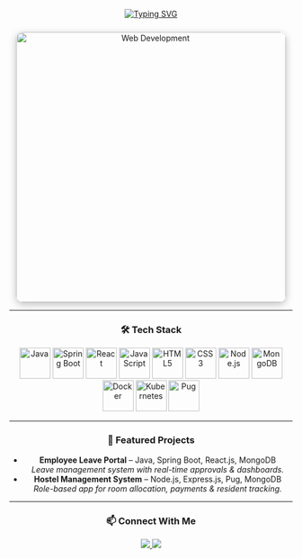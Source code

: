 <div align="center">

<!-- Main animated header -->
[![Typing SVG](https://readme-typing-svg.herokuapp.com?color=0e75b6&size=32&center=true&vCenter=true&width=600&lines=Hi+%F0%9F%91%8B%2C+I'm+Nitish+Kumar;Full-Stack+Developer;Spring+Boot+•+ReactJS+•+MongoDB;Building+APIs+%26+Scalable+Apps+🚀)](https://git.io/typing-svg)

<img src="https://qtcinfotech.com/images/web-development/cms-website-development-service.gif" width="480px" alt="Web Development" style="border-radius:12px;box-shadow:0 4px 14px rgba(0,0,0,0.25);margin-top:10px;"/>

---

### 🛠️ Tech Stack
<p align="center">
  <img src="https://cdn.jsdelivr.net/gh/devicons/devicon/icons/java/java-original.svg" alt="Java" width="55"/>
  <img src="https://cdn.jsdelivr.net/gh/devicons/devicon/icons/spring/spring-original.svg" alt="Spring Boot" width="55"/>
  <img src="https://cdn.jsdelivr.net/gh/devicons/devicon/icons/react/react-original.svg" alt="React" width="55"/>
  <img src="https://cdn.jsdelivr.net/gh/devicons/devicon/icons/javascript/javascript-original.svg" alt="JavaScript" width="55"/>
  <img src="https://cdn.jsdelivr.net/gh/devicons/devicon/icons/html5/html5-original.svg" alt="HTML5" width="55"/>
  <img src="https://cdn.jsdelivr.net/gh/devicons/devicon/icons/css3/css3-original.svg" alt="CSS3" width="55"/>
  <img src="https://cdn.jsdelivr.net/gh/devicons/devicon/icons/nodejs/nodejs-original.svg" alt="Node.js" width="55"/>
  <img src="https://cdn.jsdelivr.net/gh/devicons/devicon/icons/mongodb/mongodb-original.svg" alt="MongoDB" width="55"/>
  <img src="https://cdn.jsdelivr.net/gh/devicons/devicon/icons/docker/docker-original.svg" alt="Docker" width="55"/>
  <img src="https://cdn.jsdelivr.net/gh/devicons/devicon/icons/kubernetes/kubernetes-plain.svg" alt="Kubernetes" width="55"/>
  <img src="https://cdn.jsdelivr.net/gh/devicons/devicon/icons/pug/pug-original.svg" alt="Pug" width="55"/>
</p>

---

### 🚀 Featured Projects
- **Employee Leave Portal** – Java, Spring Boot, React.js, MongoDB  
  *Leave management system with real-time approvals & dashboards.*
- **Hostel Management System** – Node.js, Express.js, Pug, MongoDB  
  *Role-based app for room allocation, payments & resident tracking.*

---

### 📫 Connect With Me
<p align="center">
  <a href="https://www.linkedin.com/in/nitish4487" target="_blank">
    <img src="https://img.shields.io/badge/LinkedIn-0e75b6?style=for-the-badge&logo=linkedin&logoColor=white"/>
  </a>
  <a href="mailto:nitishk4487@gmail.com">
    <img src="https://img.shields.io/badge/Gmail-D14836?style=for-the-badge&logo=gmail&logoColor=white"/>
  </a>
</p>

</div>
